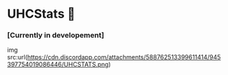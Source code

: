 # UHCStats 🍎

### [Currently in developement]

img src:url(https://cdn.discordapp.com/attachments/588762513399611414/945397754019086446/UHCSTATS.png)
